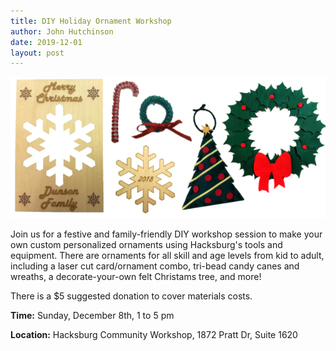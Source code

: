 ```yaml
---
title: DIY Holiday Ornament Workshop
author: John Hutchinson
date: 2019-12-01
layout: post
---
```


![Ornaments](https://github.com/Hacksburg/hacksburg.github.io/raw/master/images/2018_all_ornaments.png)

Join us for a festive and family-friendly DIY workshop session to make your own custom personalized ornaments using Hacksburg's tools and equipment. There are ornaments for all skill and age levels from kid to adult, including a laser cut card/ornament combo, tri-bead candy canes and wreaths, a decorate-your-own felt Christams tree, and more!

There is a $5 suggested donation to cover materials costs. 

**Time:** Sunday, December 8th, 1 to 5 pm

**Location:** Hacksburg Community Workshop, 1872 Pratt Dr, Suite 1620
